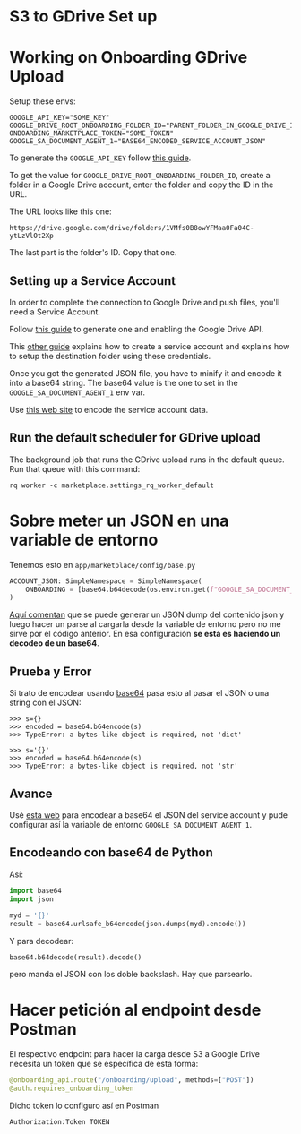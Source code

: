 # S3 to GDrive Set up

# Working on Onboarding GDrive Upload

Setup these envs:

    GOOGLE_API_KEY="SOME_KEY"
    GOOGLE_DRIVE_ROOT_ONBOARDING_FOLDER_ID="PARENT_FOLDER_IN_GOOGLE_DRIVE_ID"
    ONBOARDING_MARKETPLACE_TOKEN="SOME_TOKEN"
    GOOGLE_SA_DOCUMENT_AGENT_1="BASE64_ENCODED_SERVICE_ACCOUNT_JSON"

To generate the `GOOGLE_API_KEY` follow [this guide](https://developers.google.com/drive/api/quickstart/python).

To get the value for `GOOGLE_DRIVE_ROOT_ONBOARDING_FOLDER_ID`, create a folder in a Google Drive account, enter the folder and copy the ID in the URL.

The URL looks like this one:

    https://drive.google.com/drive/folders/1VMfs0B8owYFMaa0Fa04C-ytLzVlOt2Xp

The last part is the folder's ID. Copy that one.

## Setting up a Service Account

In order to complete the connection to Google Drive and push files, you'll need a Service Account.

Follow [this guide](https://medium.com/@matheodaly.md/using-google-drive-api-with-python-and-a-service-account-d6ae1f6456c2) to generate one and enabling the Google Drive API.

This [other guide](https://medium.com/@hitesh.thakur/how-to-upload-file-into-google-drive-via-python-using-service-account-a81f3ed54c66) explains how to create a service account and explains how to setup the destination folder using these credentials.

Once you got the generated JSON file, you have to minify it and encode it into a base64 string. The base64 value is the one to set in the `GOOGLE_SA_DOCUMENT_AGENT_1` env var.

Use [this web site](https://www.base64encode.org/) to encode the service account data.

## Run the default scheduler for GDrive upload

The background job that runs the GDrive upload runs in the default queue. Run that queue with this command:

    rq worker -c marketplace.settings_rq_worker_default

# Sobre meter un JSON en una variable de entorno

Tenemos esto en `app/marketplace/config/base.py`

```python
ACCOUNT_JSON: SimpleNamespace = SimpleNamespace(
    ONBOARDING = [base64.b64decode(os.environ.get(f"GOOGLE_SA_DOCUMENT_AGENT_{i}", "")).decode() for i in range(1, 20)]
)
```

[Aquí comentan](https://stackoverflow.com/questions/56277661/is-it-possible-to-store-a-json-file-to-an-env-variable-with-dotenv) que se puede generar un JSON dump del contenido json y luego hacer un parse al cargarla desde la variable de entorno pero no me sirve por el código anterior. En esa configuración **se está es haciendo un decodeo de un base64**.

## Prueba y Error

Si trato de encodear usando [base64](https://docs.python.org/3/library/base64.html) pasa esto al pasar el JSON o una string con el JSON:

    >>> s={}
    >>> encoded = base64.b64encode(s)
    >>> TypeError: a bytes-like object is required, not 'dict'
    
    >>> s='{}'
    >>> encoded = base64.b64encode(s)
    >>> TypeError: a bytes-like object is required, not 'str'

## Avance

Usé [esta web](https://www.base64encode.org/) para encodear a base64 el JSON del service account y pude configurar así la variable de entorno `GOOGLE_SA_DOCUMENT_AGENT_1`.

## Encodeando con base64 de Python

Así:
```python
import base64
import json
   
myd = '{}'
result = base64.urlsafe_b64encode(json.dumps(myd).encode())
```

Y para decodear:

    base64.b64decode(result).decode()

pero manda el JSON con los doble backslash. Hay que parsearlo.

# Hacer petición al endpoint desde Postman

El respectivo endpoint para hacer la carga desde S3 a Google Drive necesita un token que se específica de esta forma:

```python
@onboarding_api.route("/onboarding/upload", methods=["POST"])
@auth.requires_onboarding_token
```

Dicho token lo configuro así en Postman
```
Authorization:Token TOKEN
```

